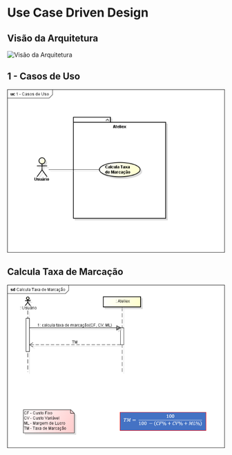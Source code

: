 # Use Case Driven Design

## Visão da Arquitetura

![Visão da Arquitetura](Resources/docs/Visão%20da%20Aqruitetura.png)

## 1 - Casos de Uso

![1 - Casos de Uso](Resources/docs/1%20-%20Casos%20de%20Uso.png)

## Calcula Taxa de Marcação

![Calcula Taxa de Marcação](Resources/docs/Calcula%20Taxa%20de%20Marcação.png)

